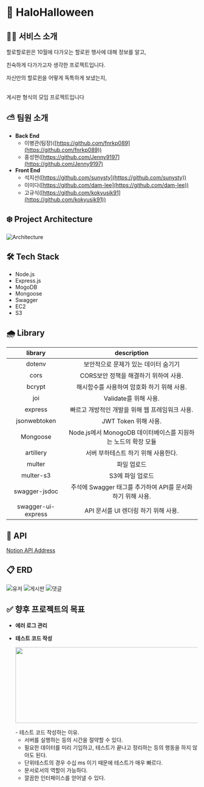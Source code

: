 # 🎃 HaloHalloween

## ✍🏻 서비스 소개

할로할로윈은 10월에 다가오는 할로윈 행사에 대해 정보를 알고,</p> 
친숙하게 다가가고자 생각한 프로젝트입니다.</p> 
자신만의 할로윈을 어떻게 독특하게 보냈는지,</p>  
게시판 형식의 모임  프로젝트입니다



## ⛅️ 팀원 소개

- **Back End**
  - 이병관(팀장)([https://github.com/fnrkp089](https://github.com/fnrkp089))
  - 홍성현([https://github.com/Jenny9197](https://github.com/Jenny9197)
- **Front End**
  - 석지선([https://github.com/sunysty](https://github.com/sunysty))
  - 이미다([https://github.com/dam-lee](https://github.com/dam-lee))
  - 고규식([https://github.com/kokyusik91](https://github.com/kokyusik91))


## ❄️ Project Architecture

![Architecture](./readme_images/project_architecture0.2.png)

## 🛠 Tech Stack

- Node.js
- Express.js
- MogoDB
- Mongoose
- Swagger
- EC2
- S3


## 🌧 Library

|       library       |                         description                         |
| :-----------------: | :---------------------------------------------------------: |
|       dotenv        |            보안적으로 문제가 있는 데이터 숨기기             |
|        cors         |            CORS보안 정책을 해결하기 위하여 사용.            |
|       bcrypt        |         해시함수를 사용하여 암호화 하기 위해 사용.          |
|         joi         |                    Validate를 위해 사용.                    |
|       express       |       빠르고 개방적인 개발을 위해 웹 프레임워크 사용.       |
|    jsonwebtoken     |                    JWT Token 위해 사용.                     |
|     Mongoose        |           Node.js에서 MonogoDB 데이터베이스를 지원하는 노드의 확장 모듈         |
|      artillery      |             서버 부하테스트 하기 위해 사용한다.             |
|       multer        |                         파일 업로드                         |
|      multer-s3      |                      S3에 파일 업로드                       |
|    swagger-jsdoc    | 주석에 Swagger 태그를 추가하여 API를 문서화 하기 위해 사용. |
| swagger-ui-express  |            API 문서를 UI 렌더링 하기 위해 사용.             |

## 🔎 API

[Notion API Address](https://brave-countess-7ec.notion.site/99-Front-Backend-5bebd34178804db5878f1456f4418a7d)


## 📋 ERD
![유저](https://user-images.githubusercontent.com/44608012/146629134-6b17d7cc-404f-4588-9806-ed820e190240.png)
![게시판](https://user-images.githubusercontent.com/44608012/146629136-aa622953-1c06-4d54-b339-901dc908e196.png)
![댓글](https://user-images.githubusercontent.com/44608012/146629137-8c45b783-6b18-471c-a91c-f94d4c237cfc.png)



## ✅ 향후 프로젝트의 목표

- **에러 로그 관리**

   
- **테스트 코드 작성**
    <p align="center"><img src="https://user-images.githubusercontent.com/86820463/144460650-409b1351-e12d-4a62-818a-8973590786b3.png" width="500" height="200"></p>
  - 테스트 코드 작성하는 이유.

  - 서버를 실행하는 등의 시간을 절약할 수 있다.
  - 필요한 데이터를 미리 기입하고, 테스트가 끝나고 정리하는 등의 행동을 하지 않아도 된다.
  - 단위테스트의 경우 수십 ms 이기 때문에 테스트가 매우 빠르다.
  - 문서로서의 역할이 가능하다.
  - 깔끔한 인터페이스를 얻어낼 수 있다.

